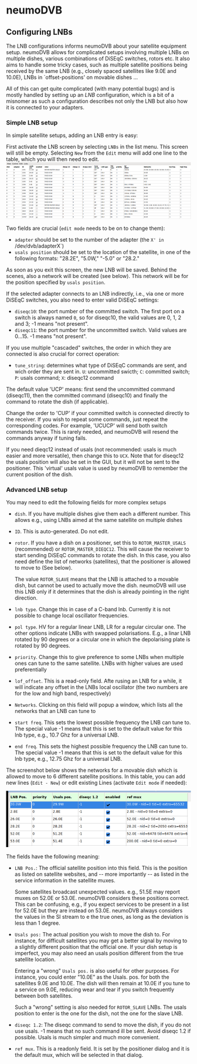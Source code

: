 # neumoDVB #
## Configuring LNBs ##

The LNB configurations informs neumoDVB about your satellite equipment setup. neumoDVB allows for complicated
setups involving multiple LNBs on multiple dishes, various combinations of DiSEqC switches, rotors etc.
It also aims to handle some tricky cases, such as multiple satellite positions being received by the same
LNB (e.g., closely spaced satellites like 9.0E and 10.0E), LNBs in `offset-positions' on movable dishes ...

All of this can get quite complicated (with many potential bugs) and is mostly handled by setting up an *LNB*
configuration, which is a bit of a misnomer as such a configuration describes not only the LNB but also
how it is connected to your adapters.

### Simple LNB setup ###

In simple satellite setups, adding an LNB entry is easy:

First activate the LNB screen by selecting `LNBs` in the list menu. This screen will still be empty.
Selecting `New` from the `Edit` menu will add one line to the table, which you will then need to edit.
![screenshot](images/lnb_List.png)

Two fields are crucial (`edit mode` needs to be on to change them):

* `adapter` should be set to the number of the adapter (the `X' in `/dev/dvb/adapterX`)
* `usals position` should be set to the location of the satellite, in one of the following formats:
"28.2E", "5.0W,"  "-5.0" or "28.2."

As soon as you exit this screen, the new LNB will be saved. Behind the scenes, also a network will be created
(see below). This network will be for the position specified by `usals position`.

If the selected adapter connects to an LNB indirectly, i.e., via one or more DiSEqC switches, you also need
to enter valid DiSEqC settings:
* `diseqc10`: the port number of the committed switch.  The first port on a switch is always named `0`, so for
diseqc10, the valid values are 0, 1, 2 and 3; -1 means "not present".
* `diseqc11`: the port number for the uncommitted switch. Valid values are  0...15. -1 means "not present".

If you use multiple "cascaded" switches, the order in which they are connected is also crucial for correct
operation:

* `tune_string`: determines what type of DiSEqC commands are sent, and wich order they are sent in.
`U`: uncommitted swicth; `C`: committed switch; `P`: usals command; `X`: diseqc12 command

The default value 'UCP' means: first send the uncommitted command (diseqc11), then the committed
command (diseqc10) and finally the command to rotate the dish (if applicable).

Change the order to 'CUP' if your committed switch is connected directly
to the receiver. If you wish to repeat some commands, just repeat the corresponding codes. For example, 'UCUCP'
will send both switch commands twice. This is rarely needed, and neumoDVB will resend the commands anyway
if tuning fails.

If you need dieqc12 instead of usals (not recommended: usals is much easier and more versatile), then change this
to `UCX`. Note that for diseqc12 the usals position will also be set in the GUI, but it will not be sent to
the positioner. This 'virtual' usals value is used by neumoDVB to remember the current position of the dish.



### Advanced LNB setup ###

You may need to edit the following fields for more complex setups

* `dish`. If you have multiple dishes give them each a different number. This allows e.g., using
LNBs aimed at the same satellite  on multiple dishes
* `ID`. This is auto-generated. Do not edit.
* `rotor`. If you have a dish on a positioner, set this to `ROTOR_MASTER_USALS` (recommended) or
`ROTOR_MASTER_DIEQC12`. This will cause the receiver to start sending DiSEqC commands to rotate the dish.
In this case, you also need define the list of networks (satellites), that the positioner is allowed to move to
(See below).

    The value `ROTOR_SLAVE` means that the LNB is attached to a movable dish, but cannot be used
    to actually move the dish. neumoDVB will use this LNB only if it determines that the dish is already pointing
    in the right direction.


* `lnb type`. Change this in case of a C-band lnb. Currently it is not possible to change local oscillator frequencies.
* `pol type`. HV for a regular linear LNB, LR for a regular circular one. The other options indicate LNBs with
  swapped polarisations. E.g., a linar LNB rotated by 90 degrees or a circular one in which the depolarising plate
  is rotated by 90 degrees.
* `priority`. Change this to give preference to some LNBs when multiple ones can tune to the same satellite. LNBs
  with higher values are used preferentially
* `lof_offset`. This is a read-only field. Afte rusing an LNB for a while, it will indicate any offset in the
LNBs local oscillator (the two numbers are for the low and high band, respectively)
* `Networks`. Clicking on this field will popup a window, which lists all the networks that an LNB
can tune to
* `start freq`. This sets the lowest possible frequency the LNB can tune to. The special value -1 means that this
  is set to the default value for this lnb type, e.g., 10.7 Ghz for a universal LNB.
* `end freq`. This sets the highest possible frequency the LNB can tune to. The special value -1 means that this
  is set to the default value for this lnb type, e.g., 12.75 Ghz for a universal LNB.

The screenshot below shows the networks for a movable dish which is allowed to move to 6 different satellite
positions. In this table, you can add new lines (`Edit - New`) or edit existing Lines (activate `Edit mode`
if needed):

 ![screenshot](images/lnb_networks.png)

The fields have the following meaning:

* `LNB Pos.`: The official satellite position into this field.  This is the position as listed on satellite
websites, and -- more importantly -- as listed in the service information in the satellite muxes.

    Some satellites
    broadcast unexpected values. e.g., 51.5E may report muxes on 52.0E or 53.0E. neumoDVB considers these positions
    correct. This can be confusing, e.g., if you expect services to be present in a list for 52.0E but they are
    instead on 53.0E. neumoDVB always considers the values in the SI stream to e the true ones, as long as the
    deviation is less than 1 degree.

* `Usals pos:` The actual position you wish to move the dish to. For instance, for difficult
satellites you may get a better signal by moving to a slightly different position that the official one.
If your dish setup is imperfect, you may also need an usals position different from the true satellite location.

    Entering a "wrong" `Usals pos.` is also useful for other
    purposes. For instance, you could enter "10.0E" as the Usals. pos. for both the satellites 9.0E  and 10.0E. The
    dish will then remain at 10.0E if you tune to a service on 9.0E, reducing wear and tear if you switch
    frequently between both satellites.

    Such a "wrong" setting is also needed for `ROTOR_SLAVE` LNBs. The usals position to enter is the one for the dish,
    not the one for the slave LNB.

* `diseqc 1.2`: The diseqc command to send to move the dish, if you do not use usals. -1 means that no such command
  ill be sent. Avoid diseqc 1.2 if possible. Usals is much simpler and much more convenient.

* `ref mux`. This is a readonly field. It is set by the positioner dialog and it is the default mux, which will be
selected in that dialog.

